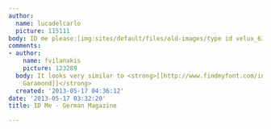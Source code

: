 ```yaml
---
author:
  name: lucadelcarlo
  picture: 115111
body: ID me please:[img:sites/default/files/old-images/type id velux_6314.PNG]
comments:
- author:
    name: fvilanakis
    picture: 123289
  body: It looks very similar to <strong>[[http://www.findmyfont.com/index.php/fonts/font-preview?fset=Adobe&ffam=Adobe%20Garamond%20-%20Regular&fid=fba46a1ae4879b52e51dfe8f0ece60df&fsize=36&text=In%20den%20letzten%20Jahrzehnten%20allerdings%20fuhrten%20Wahrnehmu%20Flut%20an%20Schriften%20Physis&wrap=2|Adobe
    Garamond]]</strong>
  created: '2013-05-17 04:36:12'
date: '2013-05-17 03:32:20'
title: ID Me - German Magazine

---
```

